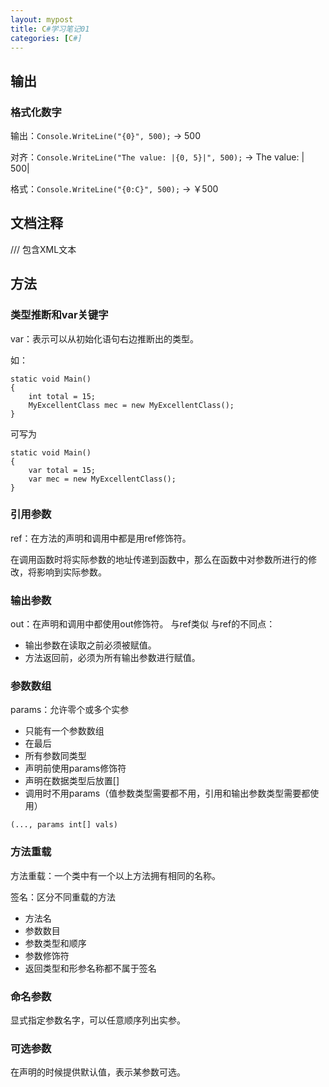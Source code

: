 ```yaml
---
layout: mypost
title: C#学习笔记01
categories: [C#]
---
```

## 输出
### 格式化数字

输出：`Console.WriteLine("{0}", 500);` -> 500

对齐：`Console.WriteLine("The value: |{0, 5}|", 500);` -> The value: |  500|

格式：`Console.WriteLine("{0:C}", 500);` -> ￥500

## 文档注释
///
包含XML文本

## 方法
### 类型推断和var关键字

var：表示可以从初始化语句右边推断出的类型。

如：

```
static void Main()
{
    int total = 15;
    MyExcellentClass mec = new MyExcellentClass();
}
```
可写为
```
static void Main()
{
    var total = 15;
    var mec = new MyExcellentClass();
}
```

### 引用参数
ref：在方法的声明和调用中都是用ref修饰符。

在调用函数时将实际参数的地址传递到函数中，那么在函数中对参数所进行的修改，将影响到实际参数。

### 输出参数
out：在声明和调用中都使用out修饰符。
与ref类似
与ref的不同点：
- 输出参数在读取之前必须被赋值。
- 方法返回前，必须为所有输出参数进行赋值。

### 参数数组

params：允许零个或多个实参
- 只能有一个参数数组
- 在最后
- 所有参数同类型
- 声明前使用params修饰符
- 声明在数据类型后放置[]
- 调用时不用params（值参数类型需要都不用，引用和输出参数类型需要都使用）
```
(..., params int[] vals)
```

### 方法重载
方法重载：一个类中有一个以上方法拥有相同的名称。

签名：区分不同重载的方法
- 方法名
- 参数数目
- 参数类型和顺序
- 参数修饰符
- 返回类型和形参名称都不属于签名

### 命名参数
显式指定参数名字，可以任意顺序列出实参。


### 可选参数
在声明的时候提供默认值，表示某参数可选。
